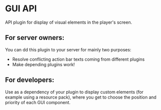 # GUI API
API plugin for display of visual elements in the player's screen.
## For server owners:
You can dd this plugin to your server for mainly two purposes:
* Resolve conflicting action bar texts coming from different plugins
* Make depending plugins work!
## For developers:
Use as a dependency of your plugin to display custom elements (for example using a resource pack), where you get to choose the position and priority of each GUI component.
